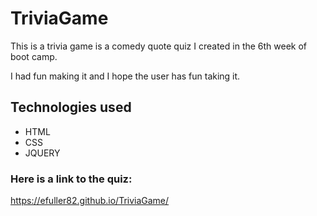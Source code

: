 # TriviaGame

This is a trivia game is a comedy quote quiz I created in the 6th week of boot camp.

I had fun making it and I hope the user has fun taking it.

## Technologies used

- HTML
- CSS
- JQUERY

### Here is a link to the quiz:

https://efuller82.github.io/TriviaGame/